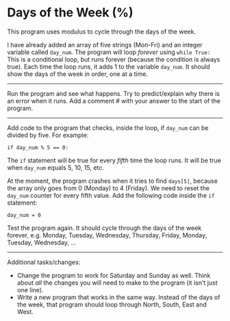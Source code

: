 # Days of the Week (%)

This program uses modulus to cycle through the days of the week.

I have already added an array of five strings (Mon-Fri) and an integer variable called `day_num`. The program will loop *forever* using `while True:` This is a conditional loop, but runs forever (because the condition is always true). Each time the loop runs, it adds 1 to the variable `day_num`. It should show the days of the week in order, one at a time.

---
Run the program and see what happens. Try to predict/explain why there is an error when it runs. Add a comment # with your answer to the start of the program.

---
Add code to the program that checks, inside the loop, if `day_num` can be divided by five. For example:

`if day_num % 5 == 0:`

The `if` statement will be true for every *fifth* time the loop runs. It will be true when `day_num` equals 5, 10, 15, etc.

At the moment, the program crashes when it tries to find `days[5]`, because the array only goes from 0 (Monday) to 4 (Friday). We need to reset the `day_num` counter for every fifth value. Add the following code inside the `if` statement:

`day_num = 0`

Test the program again. It should cycle through the days of the week forever, e.g. Monday, Tuesday, Wednesday, Thursday, Friday, Monday, Tuesday, Wednesday, ...

---
Additional tasks/changes:
* Change the program to work for Saturday and Sunday as well. Think about *all* the changes you will need to make to the program (it isn't just one line).
* Write a new program that works in the same way. Instead of the days of the week, that program should loop through North, South, East and West.
